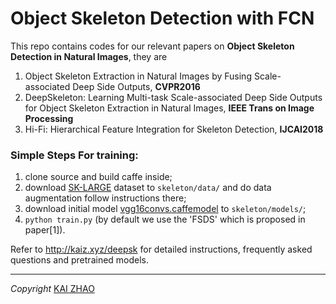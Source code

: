 # Object Skeleton Detection with FCN
This repo contains codes for our relevant papers on **Object Skeleton Detection in Natural Images**, they are

1. Object Skeleton Extraction in Natural Images by Fusing Scale-associated Deep Side Outputs, **CVPR2016**
2. DeepSkeleton: Learning Multi-task Scale-associated Deep Side Outputs for Object Skeleton Extraction in Natural Images, **IEEE Trans on Image Processing**
3. Hi-Fi: Hierarchical Feature Integration for Skeleton Detection, **IJCAI2018**


### Simple Steps For training:
1. clone source and build caffe inside;
2. download [SK-LARGE](http://kaiz.xyz/sk-large) dataset to `skeleton/data/` and do data augmentation follow instructions there;
3. download initial model [vgg16convs.caffemodel](http://zhaok-data.oss-cn-shanghai.aliyuncs.com/caffe-model/vgg16convs.caffemodel) to `skeleton/models/`;
4. `python train.py` (by default we use the 'FSDS' which is proposed in paper[1]).

Refer to <http://kaiz.xyz/deepsk> for detailed instructions, frequently asked questions and pretrained models.

___
*Copyright* [KAI ZHAO](http://kaiz.xyz)
